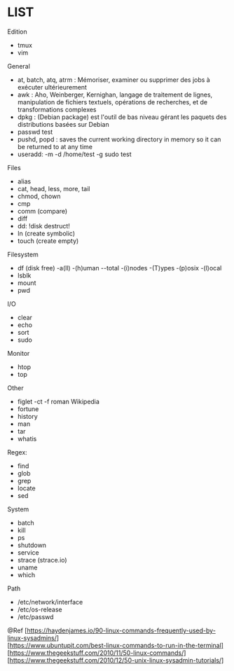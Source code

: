 # LIST

Edition
- tmux
- vim

General
- at,  batch,  atq,  atrm : Mémoriser, examiner ou supprimer des jobs à exécuter ultérieurement
- awk : Aho, Weinberger, Kernighan, langage de traitement de lignes, manipulation de fichiers textuels, opérations de recherches, et de transformations complexes
- dpkg : (Debian package) est l'outil de bas niveau gérant les paquets des distributions basées sur Debian
- passwd test
- pushd, popd : saves the current working directory in memory so it can be returned to at any time
- useradd: -m -d /home/test -g sudo test

Files
- alias
- cat, head, less, more, tail
- chmod, chown
- cmp
- comm (compare)
- diff
- dd: !disk destruct!
- ln (create symbolic)
- touch (create empty)

Filesystem
- df (disk free) -a(ll) -(h)uman --total -(i)nodes -(T)ypes -(p)osix -(l)ocal </dir>
- lsblk
- mount
- pwd

I/O
- clear
- echo
- sort
- sudo

Monitor
- htop
- top

Other
- figlet -ct -f roman Wikipedia
- fortune
- history
- man
- tar
- whatis

Regex: 
- find
- glob
- grep
- locate
- sed

System
- batch
- kill
- ps
- shutdown
- service
- strace (strace.io)
- uname
- which

Path
- /etc/network/interface
- /etc/os-release
- /etc/passwd

@Ref
[https://haydenjames.io/90-linux-commands-frequently-used-by-linux-sysadmins/]  
[https://www.ubuntupit.com/best-linux-commands-to-run-in-the-terminal]  
[https://www.thegeekstuff.com/2010/11/50-linux-commands/]  
[https://www.thegeekstuff.com/2010/12/50-unix-linux-sysadmin-tutorials/]  
